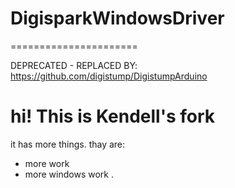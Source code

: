 # DigisparkWindowsDriver
======================

DEPRECATED - REPLACED BY: https://github.com/digistump/DigistumpArduino
# hi! This is Kendell's fork
it has more things. thay are:
* more work
* more windows work
.  
